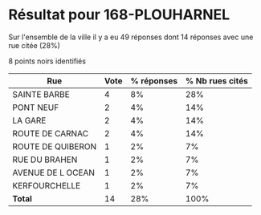 # Résultat pour 168-PLOUHARNEL

Sur l'ensemble de la ville il y a eu 49 réponses dont 14 réponses avec une rue citée (28%)

8 points noirs identifiés

| Rue | Vote | % réponses | % Nb rues cités|
|-----|------|------------|----------------|
| SAINTE BARBE | 4 | 8% | 28%|
| PONT NEUF | 2 | 4% | 14%|
| LA GARE | 2 | 4% | 14%|
| ROUTE DE CARNAC | 2 | 4% | 14%|
| ROUTE DE QUIBERON | 1 | 2% | 7%|
| RUE DU BRAHEN | 1 | 2% | 7%|
| AVENUE DE L OCEAN | 1 | 2% | 7%|
| KERFOURCHELLE | 1 | 2% | 7%|
| **Total** | 14 | 28% | 100%|
